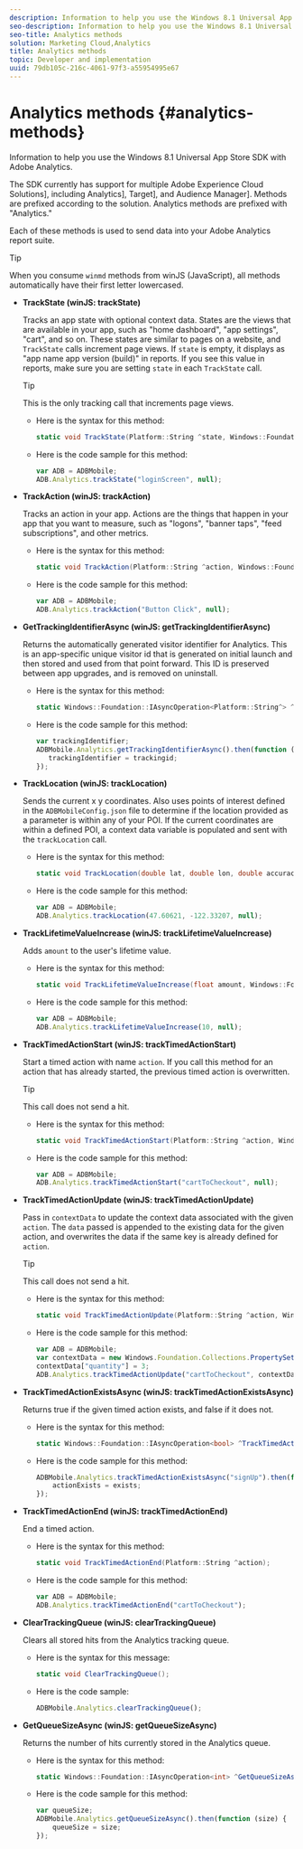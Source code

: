 ```yaml
---
description: Information to help you use the Windows 8.1 Universal App Store SDK with Adobe Analytics.
seo-description: Information to help you use the Windows 8.1 Universal App Store SDK with Adobe Analytics.
seo-title: Analytics methods
solution: Marketing Cloud,Analytics
title: Analytics methods
topic: Developer and implementation
uuid: 79db105c-216c-4061-97f3-a55954995e67
---
```


# Analytics methods {#analytics-methods}

Information to help you use the Windows 8.1 Universal App Store SDK with Adobe Analytics.

The SDK currently has support for multiple Adobe Experience Cloud Solutions], including Analytics], Target], and Audience Manager]. Methods are prefixed according to the solution. Analytics methods are prefixed with "Analytics."

Each of these methods is used to send data into your Adobe Analytics report suite.

>[!TIP]
>
>When you consume `winmd` methods from winJS (JavaScript), all methods automatically have their first letter lowercased.

* **TrackState (winJS: trackState)**

  Tracks an app state with optional context data. States are the views that are available in your app, such as "home dashboard", "app settings", "cart", and so on. These states are similar to pages on a website, and `TrackState` calls increment page views. If `state` is empty, it displays as "app name app version (build)" in reports. If you see this value in reports, make sure you are setting `state` in each `TrackState` call. 
  
  >[!TIP]
  >
  >This is the only tracking call that increments page views.

  * Here is the syntax for this method:

    ```csharp
    static void TrackState(Platform::String ^state, Windows::Foundation::Collections::IMap<Platform::String^, Platform::Object> ^contextData); 
    ```

  * Here is the code sample for this method:

    ```js
    var ADB = ADBMobile;
    ADB.Analytics.trackState("loginScreen", null);
    ```

* **TrackAction (winJS: trackAction)**

  Tracks an action in your app. Actions are the things that happen in your app that you want to measure, such as "logons", "banner taps", "feed subscriptions", and other metrics. 

  * Here is the syntax for this method:

    ```csharp
    static void TrackAction(Platform::String ^action, Windows::Foundation::Collections::IMap <Platform::String^, Platform::Object> ^contextData);
    ```

  * Here is the code sample for this method:

    ```js
    var ADB = ADBMobile; 
    ADB.Analytics.trackAction("Button Click", null); 
    ```

* **GetTrackingIdentifierAsync (winJS: getTrackingIdentifierAsync)**

  Returns the automatically generated visitor identifier for Analytics. This is an app-specific unique visitor id that is generated on initial launch and then stored and used from that point forward. This ID is preserved between app upgrades, and is removed on uninstall. 

  * Here is the syntax for this method:

    ```csharp
    static Windows::Foundation::IAsyncOperation<Platform::String^> ^GetTrackingIdentifierAsync(); 
    ```

  * Here is the code sample for this method:

    ```js
    var trackingIdentifier; 
    ADBMobile.Analytics.getTrackingIdentifierAsync().then(function (trackingid) { 
       trackingIdentifier = trackingid; 
    });
    ```

* **TrackLocation (winJS: trackLocation)**

  Sends the current x y coordinates. Also uses points of interest defined in the `ADBMobileConfig.json` file to determine if the location provided as a parameter is within any of your POI. If the current coordinates are within a defined POI, a context data variable is populated and sent with the `trackLocation` call.

  * Here is the syntax for this method:

    ```csharp
    static void TrackLocation(double lat, double lon, double accuracy, Windows::Foundation::Collections::IMap<Platform::String^, Platform::Object^> ^contextData);
    ```

  * Here is the code sample for this method:

    ```js
    var ADB = ADBMobile; 
    ADB.Analytics.trackLocation(47.60621, -122.33207, null);
    ```

* **TrackLifetime​ValueIncrease (winJS: trackLifetime​ValueIncrease)**

  Adds `amount` to the user's lifetime value.

  * Here is the syntax for this method:

    ```csharp
    static void TrackLifetimeValueIncrease(float amount, Windows::Foundation::Collections::IMap<Platform::String^, Platform::Object^> ^contextData); 
    ```

  * Here is the code sample for this method:

    ```js
    var ADB = ADBMobile; 
    ADB.Analytics.trackLifetimeValueIncrease(10, null); 
    ```

* **TrackTimed​ActionStart (winJS: trackTimed​ActionStart)**

  Start a timed action with name `action`. If you call this method for an action that has already started, the previous timed action is overwritten.

  >[!TIP]
  >
  >This call does not send a hit. 

  * Here is the syntax for this method:

    ```csharp
    static void TrackTimedActionStart(Platform::String ^action, Windows::Foundation::Collections::IMap<Platform::String^, Platform::Object^> ^contextData);
    ```

  * Here is the code sample for this method:

    ```js
    var ADB = ADBMobile; 
    ADB.Analytics.trackTimedActionStart("cartToCheckout", null); 
    ```

* **TrackTimed​ActionUpdate (winJS: trackTimed​ActionUpdate)**

  Pass in `contextData` to update the context data associated with the given `action`. The `data` passed is appended to the existing data for the given action, and overwrites the data if the same key is already defined for `action`. 
  
  >[!TIP]
  >
  >This call does not send a hit.

  * Here is the syntax for this method:

    ```csharp
    static void TrackTimedActionUpdate(Platform::String ^action, Windows::Foundation::Collections::IMap<Platform::String^, Platform::Object^> ^contextData); 
    ```

  * Here is the code sample for this method:

    ```js
    var ADB = ADBMobile; 
    var contextData = new Windows.Foundation.Collections.PropertySet(); 
    contextData["quantity"] = 3; 
    ADB.Analytics.trackTimedActionUpdate("cartToCheckout", contextData); 
    ```

* **TrackTimedActionExistsAsync (winJS: trackTimedActionExistsAsync)**

  Returns true if the given timed action exists, and false if it does not. 

  * Here is the syntax for this method:

    ```csharp
    static Windows::Foundation::IAsyncOperation<bool> ^TrackTimedActionExistsAsync(Platform::String ^action); 
    ```

  * Here is the code sample for this method:

    ```js
    ADBMobile.Analytics.trackTimedActionExistsAsync("signUp").then(function (exists) { 
        actionExists = exists; 
    });
    ```

* **TrackTimed​ActionEnd (winJS: trackTimed​ActionEnd)**

  End a timed action. 

  * Here is the syntax for this method:

    ```csharp
    static void TrackTimedActionEnd(Platform::String ^action);
    ```

  * Here is the code sample for this method:

    ```js
    var ADB = ADBMobile; 
    ADB.Analytics.trackTimedActionEnd("cartToCheckout"); 
    ```

* **ClearTrackingQueue (winJS: clearTrackingQueue)**

  Clears all stored hits from the Analytics tracking queue.

  * Here is the syntax for this message:

    ```csharp
    static void ClearTrackingQueue();
    ```

  * Here is the code sample:

    ```js
    ADBMobile.Analytics.clearTrackingQueue();
    ```

* **GetQueueSizeAsync (winJS: getQueueSizeAsync)**

  Returns the number of hits currently stored in the Analytics queue.

  * Here is the syntax for this method:

    ```csharp
    static Windows::Foundation::IAsyncOperation<int> ^GetQueueSizeAsync();
    ```

  * Here is the code sample for this method:

    ```js
    var queueSize; 
    ADBMobile.Analytics.getQueueSizeAsync().then(function (size) { 
        queueSize = size; 
    });
    ```